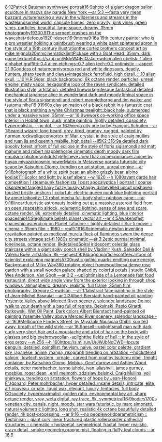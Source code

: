 [8:12](https://www.ebank.nz/aiartgenerator?category=8%3A12)[Patrick Bateman synthwave portrait](https://www.ebank.nz/aiartgenerator?category=Patrick%2520Bateman%2520synthwave%2520portrait)[16:9](https://www.ebank.nz/aiartgenerator?category=16%3A9)[photo of a giant dragon ballon sculpture in macys day parade New York —ar 5:3 —fast](https://www.ebank.nz/aiartgenerator?category=photo%2520of%2520a%2520giant%2520dragon%2520ballon%2520sculpture%2520in%2520macys%2520day%2520parade%2520New%2520York%2520%E2%80%94ar%25205%3A3%2520%E2%80%94fast)[a very mean buzzard vulture](https://www.ebank.nz/aiartgenerator?category=a%2520very%2520mean%2520buzzard%2520vulture)[making a way in the wilderness and streams in the wasteland](https://www.ebank.nz/aiartgenerator?category=making%2520a%2520way%2520in%2520the%2520wilderness%2520and%2520streams%2520in%2520the%2520wasteland)[surreal world, capsule homes, zero gravity, pink vines, green vines, particles, beautiful, large space, dreamy, 35mm photography](https://www.ebank.nz/aiartgenerator?category=surreal%2520world%2C%2520capsule%2520homes%2C%2520zero%2520gravity%2C%2520pink%2520vines%2C%2520green%2520vines%2C%2520particles%2C%2520beautiful%2C%2520large%2520space%2C%2520dreamy%2C%252035mm%2520photography)[1920](https://www.ebank.nz/aiartgenerator?category=1920)[0.5](https://www.ebank.nz/aiartgenerator?category=0.5)[The serpent crashes on the waves](https://www.ebank.nz/aiartgenerator?category=The%2520serpent%2520crashes%2520on%2520the%2520waves)[hat](https://www.ebank.nz/aiartgenerator?category=hat)[<defocus](https://www.ebank.nz/aiartgenerator?category=%3Cdefocus)[1920](https://www.ebank.nz/aiartgenerator?category=1920)[::](https://www.ebank.nz/aiartgenerator?category=%3A%3A)[desert](https://www.ebank.nz/aiartgenerator?category=desert)[16:9](https://www.ebank.nz/aiartgenerator?category=16%3A9)[moma](https://www.ebank.nz/aiartgenerator?category=moma)[9:16](https://www.ebank.nz/aiartgenerator?category=9%3A16)[a 19th century painter who is a pro wrestler holding a paintbrush wearing a white paint splattered apron in the style of a 19th century illustration](https://www.ebank.nz/aiartgenerator?category=a%252019th%2520century%2520painter%2520who%2520is%2520a%2520pro%2520wrestler%2520holding%2520a%2520paintbrush%2520wearing%2520a%2520white%2520paint%2520splattered%2520apron%2520in%2520the%2520style%2520of%2520a%252019th%2520century%2520illustration)[the cortez brothers concept art by mike mignola](https://www.ebank.nz/aiartgenerator?category=the%2520cortez%2520brothers%2520concept%2520art%2520by%2520mike%2520mignola)[20mm](https://www.ebank.nz/aiartgenerator?category=20mm)[cinematic](https://www.ebank.nz/aiartgenerator?category=cinematic)[klimt](https://www.ebank.nz/aiartgenerator?category=klimt)[Pickaxe with a Goat Head, 35mm, dark, game texture](https://www.ebank.nz/aiartgenerator?category=Pickaxe%2520with%2520a%2520Goat%2520Head%2C%252035mm%2C%2520dark%2C%2520game%2520texture)[<https://s.mj.run/MdvW4jFcQz4>](https://www.ebank.nz/aiartgenerator?category=%3Chttps%3A//s.mj.run/MdvW4jFcQz4%3E)[crewdson](https://www.ebank.nz/aiartgenerator?category=crewdson)[alien obelisk::1 alien alphabet graffitti::0.4 alien etchings::0.7 alien tech::0.2 optimistic --aspect 21:9](https://www.ebank.nz/aiartgenerator?category=alien%2520obelisk%3A%3A1%2520alien%2520alphabet%2520graffitti%3A%3A0.4%2520alien%2520etchings%3A%3A0.7%2520alien%2520tech%3A%3A0.2%2520optimistic%2520--aspect%252021%3A9)[Goddess of nature](https://www.ebank.nz/aiartgenerator?category=Goddess%2520of%2520nature)[carnivorous red and white dinosaurs, deadly, hunters, sharp teeth and claws](https://www.ebank.nz/aiartgenerator?category=carnivorous%2520red%2520and%2520white%2520dinosaurs%2C%2520deadly%2C%2520hunters%2C%2520sharp%2520teeth%2520and%2520claws)[vintage](https://www.ebank.nz/aiartgenerator?category=vintage)[black ferrofluid, high detail, ::.10 alien skull, ::.10 H.R Giger, black background, 8k octane render, particles, unreal engine, misty vapor, hexagon](https://www.ebank.nz/aiartgenerator?category=black%2520ferrofluid%2C%2520high%2520detail%2C%2520%3A%3A.10%2520alien%2520skull%2C%2520%3A%3A.10%2520H.R%2520Giger%2C%2520black%2520background%2C%25208k%2520octane%2520render%2C%2520particles%2C%2520unreal%2520engine%2C%2520misty%2520vapor%2C%2520hexagon)[the logo of the raven syndicate, detailed illustration style, artstation, detailed linework](https://www.ebank.nz/aiartgenerator?category=the%2520logo%2520of%2520the%2520raven%2520syndicate%2C%2520detailed%2520illustration%2520style%2C%2520artstation%2C%2520detailed%2520linework)[grotesque fantastical detailed mechanical japanese alice in wonderland dark and moody liminal space in the style of floria sigismondi and robert mapplethorpe and tim walker and tsutomu nihei](https://www.ebank.nz/aiartgenerator?category=grotesque%2520fantastical%2520detailed%2520mechanical%2520japanese%2520alice%2520in%2520wonderland%2520dark%2520and%2520moody%2520liminal%2520space%2520in%2520the%2520style%2520of%2520floria%2520sigismondi%2520and%2520robert%2520mapplethorpe%2520and%2520tim%2520walker%2520and%2520tsutomu%2520nihei)[16:9](https://www.ebank.nz/aiartgenerator?category=16%3A9)[1960s clay animation of a black rabbit in a fantastic coat that is black smithing a white Christmas tree](https://www.ebank.nz/aiartgenerator?category=1960s%2520clay%2520animation%2520of%2520a%2520black%2520rabbit%2520in%2520a%2520fantastic%2520coat%2520that%2520is%2520black%2520smithing%2520a%2520white%2520Christmas%2520tree)[light::](https://www.ebank.nz/aiartgenerator?category=light%3A%3A)[black hole, submerged under a massive wave, 35mm —ar 16:9](https://www.ebank.nz/aiartgenerator?category=black%2520hole%2C%2520submerged%2520under%2520a%2520massive%2520wave%2C%252035mm%2520%E2%80%94ar%252016%3A9)[wework co-working office space interior in Hobbit town, dusk, matte painting, highly detailed, cgsociety, hyperrealistic, --no dof, --ar 16:9](https://www.ebank.nz/aiartgenerator?category=wework%2520co-working%2520office%2520space%2520interior%2520in%2520Hobbit%2520town%2C%2520dusk%2C%2520matte%2520painting%2C%2520highly%2520detailed%2C%2520cgsociety%2C%2520hyperrealistic%2C%2520--no%2520dof%2C%2520--ar%252016%3A9)[mega city one by by François Schuiten --ar 1:5](https://www.ebank.nz/aiartgenerator?category=mega%2520city%2520one%2520by%2520by%2520Fran%C3%A7ois%2520Schuiten%2520--ar%25201%3A5)[ear](https://www.ebank.nz/aiartgenerator?category=ear)[old wizard, long beard, grey, tired, grumpy, rugged, painted by norman rockwell](https://www.ebank.nz/aiartgenerator?category=old%2520wizard%2C%2520long%2520beard%2C%2520grey%2C%2520tired%2C%2520grumpy%2C%2520rugged%2C%2520painted%2520by%2520norman%2520rockwell)[queen](https://www.ebank.nz/aiartgenerator?category=queen)[Vortex of War, crystal, in the style of craig mullins and ruan jia and quentin mabille, high detail --ll](https://www.ebank.nz/aiartgenerator?category=Vortex%2520of%2520War%2C%2520crystal%2C%2520in%2520the%2520style%2520of%2520craig%2520mullins%2520and%2520ruan%2520jia%2520and%2520quentin%2520mabille%2C%2520high%2520detail%2520--ll)[5K](https://www.ebank.nz/aiartgenerator?category=5K)[2:3](https://www.ebank.nz/aiartgenerator?category=2%3A3)[16:9](https://www.ebank.nz/aiartgenerator?category=16%3A9)[a detailed dark spooky forest infront of full eclipse in the style of floria sigismondi and matt mahurin and robert mapplethorpe cinematic depth moody dark film emulsion photograph](https://www.ebank.nz/aiartgenerator?category=a%2520detailed%2520dark%2520spooky%2520forest%2520infront%2520of%2520full%2520eclipse%2520in%2520the%2520style%2520of%2520floria%2520sigismondi%2520and%2520matt%2520mahurin%2520and%2520robert%2520mapplethorpe%2520cinematic%2520depth%2520moody%2520dark%2520film%2520emulsion%2520photograph)[dof](https://www.ebank.nz/aiartgenerator?category=dof)[style](https://www.ebank.nz/aiartgenerator?category=style)[fisheye Joey Diaz orc](https://www.ebank.nz/aiartgenerator?category=fisheye%2520Joey%2520Diaz%2520orc)[necromancer anime by hayao miyazaki](https://www.ebank.nz/aiartgenerator?category=necromancer%2520anime%2520by%2520hayao%2520miyazaki)[cosmic power](https://www.ebank.nz/aiartgenerator?category=cosmic%2520power)[Matrix in Metaverse portal](https://www.ebank.nz/aiartgenerator?category=Matrix%2520in%2520Metaverse%2520portal)[a futuristic city scape by Katsuhiro Otomo, trending on art station, unreal engine --ar 9:16](https://www.ebank.nz/aiartgenerator?category=a%2520futuristic%2520city%2520scape%2520by%2520Katsuhiro%2520Otomo%2C%2520trending%2520on%2520art%2520station%2C%2520unreal%2520engine%2520--ar%25209%3A16)[photograph of a white spirit bear, an albino grizzly bear, albino kodiak](https://www.ebank.nz/aiartgenerator?category=photograph%2520of%2520a%2520white%2520spirit%2520bear%2C%2520an%2520albino%2520grizzly%2520bear%2C%2520albino%2520kodiak)[11:16](https://www.ebank.nz/aiartgenerator?category=11%3A16)[color and light by josef albers --w 1920 --h 1080](https://www.ebank.nz/aiartgenerator?category=color%2520and%2520light%2520by%2520josef%2520albers%2520--w%25201920%2520--h%25201080)[avant garde hair competition | steampunk fashonista | post apocalyptica | portrait | coarse disordered tangled hairy fuzzy bushy shaggy dishevelled uncut unshaven tousled bristly unshorn | colorful:: electric queen punk blue lightning portrait by annie leibovitz::1.3 robot mecha full body shot:: rainbow cape:: --ar 9:16](https://www.ebank.nz/aiartgenerator?category=avant%2520garde%2520hair%2520competition%2520%7C%2520steampunk%2520fashonista%2520%7C%2520post%2520apocalyptica%2520%7C%2520portrait%2520%7C%2520coarse%2520disordered%2520tangled%2520hairy%2520fuzzy%2520bushy%2520shaggy%2520dishevelled%2520uncut%2520unshaven%2520tousled%2520bristly%2520unshorn%2520%7C%2520colorful%3A%3A%2520electric%2520queen%2520punk%2520blue%2520lightning%2520portrait%2520by%2520annie%2520leibovitz%3A%3A1.3%2520robot%2520mecha%2520full%2520body%2520shot%3A%3A%2520rainbow%2520cape%3A%3A%2520--ar%25209%3A16)[lineart](https://www.ebank.nz/aiartgenerator?category=lineart)[futuristic astronauts looking out at a massive asteroid field from an open spaceship airlock, volumetric lighting, sense of awe and scare, octane render, 8k, extremely detailed, cinematic lighting, blue interior spaceship](https://www.ebank.nz/aiartgenerator?category=futuristic%2520astronauts%2520looking%2520out%2520at%2520a%2520massive%2520asteroid%2520field%2520from%2520an%2520open%2520spaceship%2520airlock%2C%2520volumetric%2520lighting%2C%2520sense%2520of%2520awe%2520and%2520scare%2C%2520octane%2520render%2C%25208k%2C%2520extremely%2520detailed%2C%2520cinematic%2520lighting%2C%2520blue%2520interior%2520spaceship)[14:9](https://www.ebank.nz/aiartgenerator?category=14%3A9)[legitimate beliefs planet vector art --ar 4:5](https://www.ebank.nz/aiartgenerator?category=legitimate%2520beliefs%2520planet%2520vector%2520art%2520--ar%25204%3A5)[Awakens](https://www.ebank.nz/aiartgenerator?category=Awakens)[fast spaceship ascending on Planet Tatooine :: highly detailed :: Sci-fi movie :: cinema :: 35mm film :: 1980 :: real](https://www.ebank.nz/aiartgenerator?category=fast%2520spaceship%2520ascending%2520on%2520Planet%2520Tatooine%2520%3A%3A%2520highly%2520detailed%2520%3A%3A%2520Sci-fi%2520movie%2520%3A%3A%2520cinema%2520%3A%3A%252035mm%2520film%2520%3A%3A%25201980%2520%3A%3A%2520real)[9:16](https://www.ebank.nz/aiartgenerator?category=9%3A16)[16:9](https://www.ebank.nz/aiartgenerator?category=16%3A9)[cinematic,](https://www.ebank.nz/aiartgenerator?category=cinematic%2C)[newton inventing gravitation painted as medieval mural](https://www.ebank.nz/aiartgenerator?category=newton%2520inventing%2520gravitation%2520painted%2520as%2520medieval%2520mural)[a flock of flamingos swam the dense city streets vintage sci-fi 1980s cinematic —ar 3:2](https://www.ebank.nz/aiartgenerator?category=a%2520flock%2520of%2520flamingos%2520swam%2520the%2520dense%2520city%2520streets%2520vintage%2520sci-fi%25201980s%2520cinematic%2520%E2%80%94ar%25203%3A2)[epic surreal minimal, loneliness, octane render, 8k](https://www.ebank.nz/aiartgenerator?category=epic%2520surreal%2520minimal%2C%2520loneliness%2C%2520octane%2520render%2C%25208k)[detailed](https://www.ebank.nz/aiartgenerator?category=detailed)[Spiral iridescent celestial glass staircase within a giant spiky conch shell by Vladimir Kush, Salvador Dali & Valeriu Buev, artstation, 8k —aspect 9:16](https://www.ebank.nz/aiartgenerator?category=Spiral%2520iridescent%2520celestial%2520glass%2520staircase%2520within%2520a%2520giant%2520spiky%2520conch%2520shell%2520by%2520Vladimir%2520Kush%2C%2520Salvador%2520Dali%2520%26%2520Valeriu%2520Buev%2C%2520artstation%2C%25208k%2520%E2%80%94aspect%25209%3A16)[dragon](https://www.ebank.nz/aiartgenerator?category=dragon)[particles](https://www.ebank.nz/aiartgenerator?category=particles)[coffee](https://www.ebank.nz/aiartgenerator?category=coffee)[cartoon of scientist explaining magnets](https://www.ebank.nz/aiartgenerator?category=cartoon%2520of%2520scientist%2520explaining%2520magnets)[5700](https://www.ebank.nz/aiartgenerator?category=5700)[rustic gothic quarks emitting pure energy. Background of Milky Way](https://www.ebank.nz/aiartgenerator?category=rustic%2520gothic%2520quarks%2520emitting%2520pure%2520energy.%2520Background%2520of%2520Milky%2520Way)[360 rotating object frames](https://www.ebank.nz/aiartgenerator?category=360%2520rotating%2520object%2520frames)[outlines](https://www.ebank.nz/aiartgenerator?category=outlines)[a dense rose garden with a small wooden palace shaded by colorful petals | studio Ghibli, Wes Anderson, Van Gogh —ar 3:2 --uplight](https://www.ebank.nz/aiartgenerator?category=a%2520dense%2520rose%2520garden%2520with%2520a%2520small%2520wooden%2520palace%2520shaded%2520by%2520colorful%2520petals%2520%7C%2520studio%2520Ghibli%2C%2520Wes%2520Anderson%2C%2520Van%2520Gogh%2520%E2%80%94ar%25203%3A2%2520--uplight)[inside of a Lemonade fast food restaurant, direct wide angle view from the exterior looking in through shop windows, atmospheric, dreamy, realistic, full frame, 35mm film, photography, Gregory Crewdson, —ar 1:1](https://www.ebank.nz/aiartgenerator?category=inside%2520of%2520a%2520Lemonade%2520fast%2520food%2520restaurant%2C%2520direct%2520wide%2520angle%2520view%2520from%2520the%2520exterior%2520looking%2520in%2520through%2520shop%2520windows%2C%2520atmospheric%2C%2520dreamy%2C%2520realistic%2C%2520full%2520frame%2C%252035mm%2520film%2C%2520photography%2C%2520Gregory%2520Crewdson%2C%2520%E2%80%94ar%25201%3A1)[abstract face painting in the style of Jean-Michel Basquiat --ar 2:3](https://www.ebank.nz/aiartgenerator?category=abstract%2520face%2520painting%2520in%2520the%2520style%2520of%2520Jean-Michel%2520Basquiat%2520--ar%25202%3A3)[Albert Bierstadt hand-painted oil painting Yosemite Valley above Merced River scenery, splendor landscape Do not walk to your death with a bag full of regrets, Beksinski, Paolo Girardi, Rutkowski, Wet Oil Paint, Dark colors Albert Bierstadt hand-painted oil painting Yosemite Valley above Merced River scenery, splendor landscape --ar 16:8](https://www.ebank.nz/aiartgenerator?category=Albert%2520Bierstadt%2520hand-painted%2520oil%2520painting%2520Yosemite%2520Valley%2520above%2520Merced%2520River%2520scenery%2C%2520splendor%2520landscape%2520Do%2520not%2520walk%2520to%2520your%2520death%2520with%2520a%2520bag%2520full%2520of%2520regrets%2C%2520Beksinski%2C%2520Paolo%2520Girardi%2C%2520Rutkowski%2C%2520Wet%2520Oil%2520Paint%2C%2520Dark%2520colors%2520Albert%2520Bierstadt%2520hand-painted%2520oil%2520painting%2520Yosemite%2520Valley%2520above%2520Merced%2520River%2520scenery%2C%2520splendor%2520landscape%2520--ar%252016%3A8)[Melbourne Flinders Street, by Miyazaki Nausicaa Ghibli, spirited away, breath of the wild style —ar 16:9](https://www.ebank.nz/aiartgenerator?category=Melbourne%2520Flinders%2520Street%2C%2520by%2520Miyazaki%2520Nausicaa%2520Ghibli%2C%2520spirited%2520away%2C%2520breath%2520of%2520the%2520wild%2520style%2520%E2%80%94ar%252016%3A9)[gesell](https://www.ebank.nz/aiartgenerator?category=gesell)[--uplight](https://www.ebank.nz/aiartgenerator?category=--uplight)[small man with dark curly very short hair and a moustache and a lot of hair on the body with glasses and big eyebrows](https://www.ebank.nz/aiartgenerator?category=small%2520man%2520with%2520dark%2520curly%2520very%2520short%2520hair%2520and%2520a%2520moustache%2520and%2520a%2520lot%2520of%2520hair%2520on%2520the%2520body%2520with%2520glasses%2520and%2520big%2520eyebrows)[collar](https://www.ebank.nz/aiartgenerator?category=collar)[--uplight](https://www.ebank.nz/aiartgenerator?category=--uplight)[the fields of hell :: in the style of ergo proxy --w 256 --h 160](https://www.ebank.nz/aiartgenerator?category=the%2520fields%2520of%2520hell%2520%3A%3A%2520in%2520the%2520style%2520of%2520ergo%2520proxy%2520--w%2520256%2520--h%2520160)[<https://s.mj.run/UrJWJbNoCWE>](https://www.ebank.nz/aiartgenerator?category=%3Chttps%3A//s.mj.run/UrJWJbNoCWE%3E)[--lp](https://www.ebank.nz/aiartgenerator?category=--lp)[cute penguin, detailed, pointillist, fauvism, naive, pastel color palette, gradient sky, japanese, anime, manga, risograph,trending on artstation --hd](https://www.ebank.nz/aiartgenerator?category=cute%2520penguin%2C%2520detailed%2C%2520pointillist%2C%2520fauvism%2C%2520naive%2C%2520pastel%2520color%2520palette%2C%2520gradient%2520sky%2C%2520japanese%2C%2520anime%2C%2520manga%2C%2520risograph%2Ctrending%2520on%2520artstation%2520--hd)[cluttered saloon , lowtech system , ornate , carved from opal by tsutomu nihei, freight container, by Katsuhiro Otomo, Mobius, Geof darrow and Ashley Wood, details, peter mohrbacher, tarmo juhola, ivan laliashvili, james gurney, moebius, roger dean , emil melmoth, zdzislaw belsinki, Craig Mullins, yoji shinkawa, trending on artstation, flowers of hope by Jean-Honoré Fragonard, Peter mohrbacher, hyper detailed, insane details, intricate, elite, art nouveau, ornate, liquid wax, elegant, luxury, tentacles, full body CGsociety, hypermaximalist, golden ratio, environmental key art, sharp octane render, vray ,weta digital, ray trace, 8k, symmetrical](https://www.ebank.nz/aiartgenerator?category=cluttered%2520saloon%2520%2C%2520lowtech%2520system%2520%2C%2520ornate%2520%2C%2520carved%2520from%2520opal%2520by%2520tsutomu%2520nihei%2C%2520freight%2520container%2C%2520by%2520Katsuhiro%2520Otomo%2C%2520Mobius%2C%2520Geof%2520darrow%2520and%2520Ashley%2520Wood%2C%2520details%2C%2520peter%2520mohrbacher%2C%2520tarmo%2520juhola%2C%2520ivan%2520laliashvili%2C%2520james%2520gurney%2C%2520moebius%2C%2520roger%2520dean%2520%2C%2520emil%2520melmoth%2C%2520zdzislaw%2520belsinki%2C%2520Craig%2520Mullins%2C%2520yoji%2520shinkawa%2C%2520trending%2520on%2520artstation%2C%2520flowers%2520of%2520hope%2520by%2520Jean-Honor%C3%A9%2520Fragonard%2C%2520Peter%2520mohrbacher%2C%2520hyper%2520detailed%2C%2520insane%2520details%2C%2520intricate%2C%2520elite%2C%2520art%2520nouveau%2C%2520ornate%2C%2520liquid%2520wax%2C%2520elegant%2C%2520luxury%2C%2520tentacles%2C%2520full%2520body%2520CGsociety%2C%2520hypermaximalist%2C%2520golden%2520ratio%2C%2520environmental%2520key%2520art%2C%2520sharp%2520octane%2520render%2C%2520vray%2520%2Cweta%2520digital%2C%2520ray%2520trace%2C%25208k%2C%2520symmetrical)[16:9](https://www.ebank.nz/aiartgenerator?category=16%3A9)[bodies](https://www.ebank.nz/aiartgenerator?category=bodies)[1700s venetian city, canals, night, moody, star wars futuristic, by marc simonetti, natural volumetric lighting, long shot, realistic 4k octane beautifully detailed render, 4k post-processing, --ar 9:16 --no people](https://www.ebank.nz/aiartgenerator?category=1700s%2520venetian%2520city%2C%2520canals%2C%2520night%2C%2520moody%2C%2520star%2520wars%2520futuristic%2C%2520by%2520marc%2520simonetti%2C%2520natural%2520volumetric%2520lighting%2C%2520long%2520shot%2C%2520realistic%25204k%2520octane%2520beautifully%2520detailed%2520render%2C%25204k%2520post-processing%2C%2520--ar%25209%3A16%2520--no%2520people)[world](https://www.ebank.nz/aiartgenerator?category=world)[parametricism :: Tectonism :: giant curvilinear fractured plastic rollercoaster cathedral structures :: cinematic :: horizontal, symmetrical, fractal, hyper realistic, crazy detail, smoke geometry,orange mist ,floating in fluffy teal clouds --ar 16:9](https://www.ebank.nz/aiartgenerator?category=parametricism%2520%3A%3A%2520Tectonism%2520%3A%3A%2520giant%2520curvilinear%2520fractured%2520plastic%2520rollercoaster%2520cathedral%2520structures%2520%3A%3A%2520cinematic%2520%3A%3A%2520horizontal%2C%2520symmetrical%2C%2520fractal%2C%2520hyper%2520realistic%2C%2520crazy%2520detail%2C%2520smoke%2520geometry%2Corange%2520mist%2520%2Cfloating%2520in%2520fluffy%2520teal%2520clouds%2520--ar%252016%3A9)